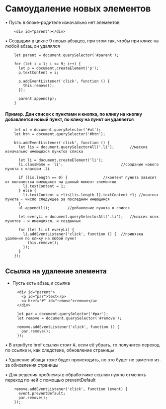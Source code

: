 # Самоудаление новых элементов

• Пусть в блоке-родителе изначально нет элементов

        <div id="parent"></div>

• Создадим в цикле 9 новых абзацев, при этом так, чтобы при клике на любой абзац он удалялся

        let parent = document.querySelector('#parent');

        for (let i = 1; i <= 9; i++) {
          let p = document.createElement('p');
          p.textContent = i;

          p.addEventListener('click', function () {
            this.remove();
          });

          parent.append(p);
        }

#### Пример. Дан список с пунктами и кнопка, по клику на кнопку добавляется новый пункт, по клику на пункт он удаляется

        let ul = document.querySelector('#ul');
        let btn = document.querySelector('#btn');

        btn.addEventListener('click', function () {
          let lis = document.querySelectorAll('.li');		//массив изначально имеющихся пунктов списка

          let li = document.createElement('li');
          li.className = 'li';							//создание нового пункта с классом .li

          if (lis.length == 0) {				//контент пункта зависит от количества имеющихся на данный момент элементов
            li.textContent = 1;
          } else {
            li.textContent = +lis[lis.length-1].textContent +1; //контент пункта - число следующее за последним имеющимся
          }
          ul.append(li);		//добавление пункта в список

          let everyLi = document.querySelectorAll('.li');   //массив всех пунктов - и имеющихся, и созданных

          for (let li of everyLi) {
            li.addEventListener('click', function () {	//привязка удаления по клику на любой пункт
              this.remove();
            });
          }
        });

## Ссылка на удаление элемента

- Пусть есть абзац и ссылка

        <div id="parent">
          <p id="par">text</p>
          <a href="#" id="remove">remove</a>
        </div>

        let par = document.querySelector('#par');
        let remove = document.querySelector('#remove');

        remove.addEventListener('click', function () {
          par.remove();
        });

• В атрибуте href ссылки стоит #, если её убрать, то получится переход по ссылке и, как следствие, обновление страницы

• Удаление абзаца тоже будет происходить, но это будет не заметно из-за обновления страницы

• Для решения проблемы в обработчике ссылки нужно отменить переход по ней с помощью preventDefault

        remove.addEventListener('click', function (event) {
          event.preventDefault;
          par.remove();
        });
